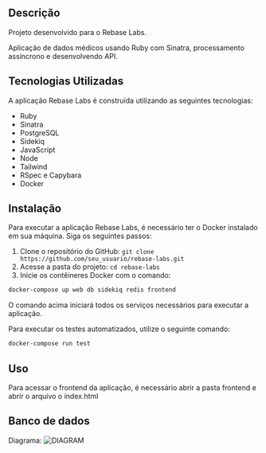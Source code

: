 ## Descrição

Projeto desenvolvido para o Rebase Labs.

Aplicação de dados médicos usando Ruby com Sinatra, processamento assíncrono e desenvolvendo API.

## Tecnologias Utilizadas

A aplicação Rebase Labs é construída utilizando as seguintes tecnologias:

- Ruby
- Sinatra
- PostgreSQL
- Sidekiq
- JavaScript
- Node
- Tailwind
- RSpec e Capybara
- Docker


## Instalação

Para executar a aplicação Rebase Labs, é necessário ter o Docker instalado em sua máquina. Siga os seguintes passos:

1. Clone o repositório do GitHub: `git clone https://github.com/seu_usuario/rebase-labs.git`
2. Acesse a pasta do projeto: `cd rebase-labs`
3. Inicie os contêineres Docker com o comando: 

```bash
docker-compose up web db sidekiq redis frontend
```

O comando acima iniciará todos os serviços necessários para executar a aplicação.

Para executar os testes automatizados, utilize o seguinte comando:

```bash
docker-compose run test
```


## Uso

Para acessar o frontend da aplicação, é necessário abrir a pasta frontend e abrir o arquivo o index.html

## Banco de dados
Diagrama:
![DIAGRAM](https://github.com/WladimirOSZ/rebase-labs-medic/assets/61012948/ae446070-efc2-4bb9-b506-321074a9c57c)

